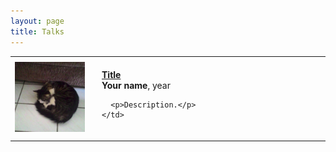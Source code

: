 ```yaml
---
layout: page
title: Talks
---
```


<table width="100%" align="center">
  <tr>
    <td width="25%">
      <img width="160" src='img/projects/mycat.png'>
    </td>
    <td style="padding: 20px" valign="top" width="75%">
      <a href=""><strong>Title</strong></a>
      <br>
      <strong>Your name</strong>, year

      <p>Description.</p>
    </td>
  </tr>
</table>
